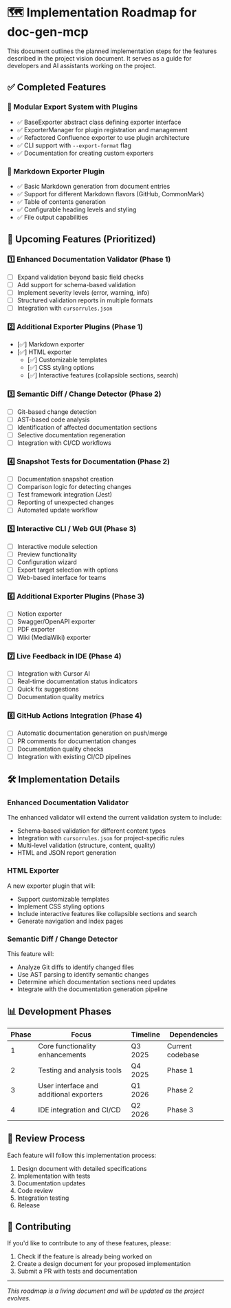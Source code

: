 # 🗺️ Implementation Roadmap for doc-gen-mcp

This document outlines the planned implementation steps for the features described in the project vision document. It serves as a guide for developers and AI assistants working on the project.

## ✅ Completed Features

### 🔌 Modular Export System with Plugins
- ✅ BaseExporter abstract class defining exporter interface
- ✅ ExporterManager for plugin registration and management
- ✅ Refactored Confluence exporter to use plugin architecture
- ✅ CLI support with `--export-format` flag
- ✅ Documentation for creating custom exporters

### 📝 Markdown Exporter Plugin
- ✅ Basic Markdown generation from document entries
- ✅ Support for different Markdown flavors (GitHub, CommonMark)
- ✅ Table of contents generation
- ✅ Configurable heading levels and styling
- ✅ File output capabilities

## 🚀 Upcoming Features (Prioritized)

### 1️⃣ Enhanced Documentation Validator (Phase 1)
- [ ] Expand validation beyond basic field checks
- [ ] Add support for schema-based validation
- [ ] Implement severity levels (error, warning, info)
- [ ] Structured validation reports in multiple formats
- [ ] Integration with `cursorrules.json`

### 2️⃣ Additional Exporter Plugins (Phase 1)
- [✅] Markdown exporter
- [✅] HTML exporter
  - [✅] Customizable templates
  - [✅] CSS styling options
  - [✅] Interactive features (collapsible sections, search)

### 3️⃣ Semantic Diff / Change Detector (Phase 2)
- [ ] Git-based change detection
- [ ] AST-based code analysis
- [ ] Identification of affected documentation sections
- [ ] Selective documentation regeneration
- [ ] Integration with CI/CD workflows

### 4️⃣ Snapshot Tests for Documentation (Phase 2)
- [ ] Documentation snapshot creation
- [ ] Comparison logic for detecting changes
- [ ] Test framework integration (Jest)
- [ ] Reporting of unexpected changes
- [ ] Automated update workflow

### 5️⃣ Interactive CLI / Web GUI (Phase 3)
- [ ] Interactive module selection
- [ ] Preview functionality
- [ ] Configuration wizard
- [ ] Export target selection with options
- [ ] Web-based interface for teams

### 6️⃣ Additional Exporter Plugins (Phase 3)
- [ ] Notion exporter
- [ ] Swagger/OpenAPI exporter
- [ ] PDF exporter
- [ ] Wiki (MediaWiki) exporter

### 7️⃣ Live Feedback in IDE (Phase 4)
- [ ] Integration with Cursor AI
- [ ] Real-time documentation status indicators
- [ ] Quick fix suggestions
- [ ] Documentation quality metrics

### 8️⃣ GitHub Actions Integration (Phase 4)
- [ ] Automatic documentation generation on push/merge
- [ ] PR comments for documentation changes
- [ ] Documentation quality checks
- [ ] Integration with existing CI/CD pipelines

## 🛠️ Implementation Details

### Enhanced Documentation Validator
The enhanced validator will extend the current validation system to include:
- Schema-based validation for different content types
- Integration with `cursorrules.json` for project-specific rules
- Multi-level validation (structure, content, quality)
- HTML and JSON report generation

### HTML Exporter
A new exporter plugin that will:
- Support customizable templates
- Implement CSS styling options
- Include interactive features like collapsible sections and search
- Generate navigation and index pages

### Semantic Diff / Change Detector
This feature will:
- Analyze Git diffs to identify changed files
- Use AST parsing to identify semantic changes
- Determine which documentation sections need updates
- Integrate with the documentation generation pipeline

## 📊 Development Phases

| Phase | Focus | Timeline | Dependencies |
|-------|-------|----------|--------------|
| 1     | Core functionality enhancements | Q3 2025 | Current codebase |
| 2     | Testing and analysis tools | Q4 2025 | Phase 1 |
| 3     | User interface and additional exporters | Q1 2026 | Phase 2 |
| 4     | IDE integration and CI/CD | Q2 2026 | Phase 3 |

## 🔄 Review Process

Each feature will follow this implementation process:
1. Design document with detailed specifications
2. Implementation with tests
3. Documentation updates
4. Code review
5. Integration testing
6. Release

## 🤝 Contributing

If you'd like to contribute to any of these features, please:
1. Check if the feature is already being worked on
2. Create a design document for your proposed implementation
3. Submit a PR with tests and documentation

---

*This roadmap is a living document and will be updated as the project evolves.* 